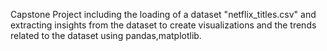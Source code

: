 Capstone Project including the loading of a dataset "netflix_titles.csv" and extracting insights from the dataset to create visualizations and the trends related to the dataset using pandas,matplotlib.
